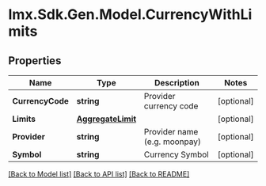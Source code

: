 # Imx.Sdk.Gen.Model.CurrencyWithLimits

## Properties

Name | Type | Description | Notes
------------ | ------------- | ------------- | -------------
**CurrencyCode** | **string** | Provider currency code | [optional] 
**Limits** | [**AggregateLimit**](AggregateLimit.md) |  | [optional] 
**Provider** | **string** | Provider name (e.g. moonpay) | [optional] 
**Symbol** | **string** | Currency Symbol | [optional] 

[[Back to Model list]](../README.md#documentation-for-models) [[Back to API list]](../README.md#documentation-for-api-endpoints) [[Back to README]](../README.md)

